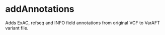 # addAnnotations
Adds ExAC, refseq and INFO field annotations from original VCF to VarAFT variant file.

